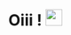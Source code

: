 # Oiii ! <img src="https://raw.githubusercontent.com/MartinHeinz/MartinHeinz/master/wave.gif" width="30px">
